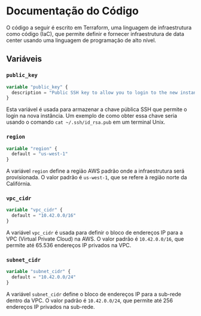 # Documentação do Código

O código a seguir é escrito em Terraform, uma linguagem de infraestrutura como código (IaC), que permite definir e fornecer infraestrutura de data center usando uma linguagem de programação de alto nível.

## Variáveis

### `public_key`

```terraform
variable "public_key" {
  description = "Public SSH key to allow you to login to the new instance. e.g. cat ~/.ssh/id_rsa.pub"
}
```

Esta variável é usada para armazenar a chave pública SSH que permite o login na nova instância. Um exemplo de como obter essa chave seria usando o comando `cat ~/.ssh/id_rsa.pub` em um terminal Unix.

### `region`

```terraform
variable "region" {
  default = "us-west-1"
}
```

A variável `region` define a região AWS padrão onde a infraestrutura será provisionada. O valor padrão é `us-west-1`, que se refere à região norte da Califórnia.

### `vpc_cidr`

```terraform
variable "vpc_cidr" {
  default = "10.42.0.0/16"
}
```

A variável `vpc_cidr` é usada para definir o bloco de endereços IP para a VPC (Virtual Private Cloud) na AWS. O valor padrão é `10.42.0.0/16`, que permite até 65.536 endereços IP privados na VPC.

### `subnet_cidr`

```terraform
variable "subnet_cidr" {
  default = "10.42.0.0/24"
}
```

A variável `subnet_cidr` define o bloco de endereços IP para a sub-rede dentro da VPC. O valor padrão é `10.42.0.0/24`, que permite até 256 endereços IP privados na sub-rede.